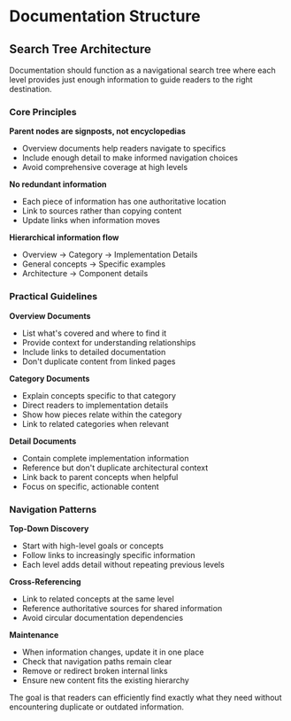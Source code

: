 # Documentation Structure

## Search Tree Architecture

Documentation should function as a navigational search tree where each level provides just enough information to guide readers to the right destination.

### Core Principles

**Parent nodes are signposts, not encyclopedias**
- Overview documents help readers navigate to specifics
- Include enough detail to make informed navigation choices
- Avoid comprehensive coverage at high levels

**No redundant information**
- Each piece of information has one authoritative location
- Link to sources rather than copying content
- Update links when information moves

**Hierarchical information flow**
- Overview → Category → Implementation Details
- General concepts → Specific examples
- Architecture → Component details

### Practical Guidelines

**Overview Documents**
- List what's covered and where to find it
- Provide context for understanding relationships
- Include links to detailed documentation
- Don't duplicate content from linked pages

**Category Documents**
- Explain concepts specific to that category
- Direct readers to implementation details
- Show how pieces relate within the category
- Link to related categories when relevant

**Detail Documents**
- Contain complete implementation information
- Reference but don't duplicate architectural context
- Link back to parent concepts when helpful
- Focus on specific, actionable content

### Navigation Patterns

**Top-Down Discovery**
- Start with high-level goals or concepts
- Follow links to increasingly specific information
- Each level adds detail without repeating previous levels

**Cross-Referencing**
- Link to related concepts at the same level
- Reference authoritative sources for shared information
- Avoid circular documentation dependencies

**Maintenance**
- When information changes, update it in one place
- Check that navigation paths remain clear
- Remove or redirect broken internal links
- Ensure new content fits the existing hierarchy

The goal is that readers can efficiently find exactly what they need without encountering duplicate or outdated information.